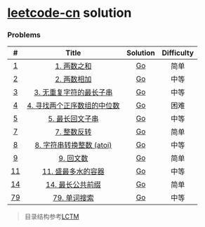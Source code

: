 # [leetcode-cn](https://leetcode-cn.com/) solution



### Problems
|            #            |                                                    Title                                                    |            Solution             | Difficulty |
| :---------------------: | :---------------------------------------------------------------------------------------------------------: | :-----------------------------: | :--------: |
| [1](./algorithms/0001)  |                          [1. 两数之和](https://leetcode-cn.com/problems/two-sum/)                           | [Go](./algorithms/0001/main.go) |    简单    |
| [2](./algorithms/0002)  |                      [2. 两数相加](https://leetcode-cn.com/problems/add-two-numbers/)                       | [Go](./algorithms/0002/main.go) |    中等    |
| [3](./algorithms/0003)  | [3. 无重复字符的最长子串](https://leetcode-cn.com/problems/longest-substring-without-repeating-characters/) | [Go](./algorithms/0003/main.go) |    中等    |
| [4](./algorithms/0004)  |        [4. 寻找两个正序数组的中位数](https://leetcode-cn.com/problems/median-of-two-sorted-arrays/)         | [Go](./algorithms/0004/main.go) |    困难    |
| [5](./algorithms/0005)  |             [5. 最长回文子串](https://leetcode-cn.com/problems/longest-palindromic-substring/)              | [Go](./algorithms/0005/main.go) |    中等    |
| [7](./algorithms/0007)  |                      [7. 整数反转](https://leetcode-cn.com/problems/reverse-integer/)                       | [Go](./algorithms/0007/main.go) |    简单    |
| [8](./algorithms/0008)  |            [8. 字符串转换整数 (atoi)](https://leetcode-cn.com/problems/string-to-integer-atoi/)             | [Go](./algorithms/0008/main.go) |    中等    |
| [9](./algorithms/0009)  |                      [9. 回文数](https://leetcode-cn.com/problems/palindrome-number/)                       | [Go](./algorithms/0009/main.go) |    简单    |
| [11](./algorithms/0011) |              [11. 盛最多水的容器](https://leetcode-cn.com/problems/container-with-most-water/)              | [Go](./algorithms/0011/main.go) |    中等    |
| [14](./algorithms/0014) |                 [14. 最长公共前缀](https://leetcode-cn.com/problems/longest-common-prefix/)                 | [Go](./algorithms/0014/main.go) |    简单    |
| [79](./algorithms/0079) |                        [79. 单词搜索](https://leetcode-cn.com/problems/word-search/)                        | [Go](./algorithms/0079/main.go) |    中等    |



> 目录结构参考[LCTM](https://github.com/passionatefool/LCTM)
